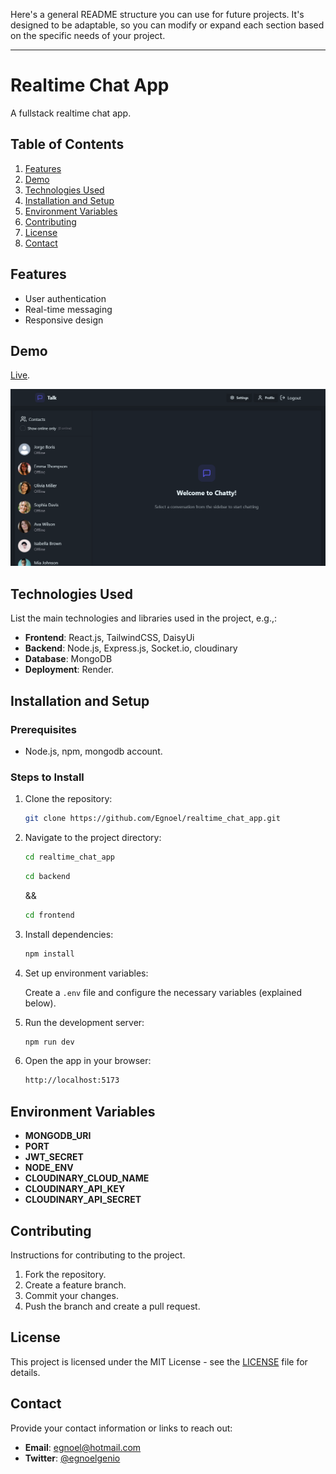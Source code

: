 Here's a general README structure you can use for future projects. It's designed to be adaptable, so you can modify or expand each section based on the specific needs of your project.

---

# Realtime Chat App

A fullstack realtime chat app.

## Table of Contents

1. [Features](#features)
2. [Demo](#demo)
3. [Technologies Used](#technologies-used)
4. [Installation and Setup](#installation-and-setup)
5. [Environment Variables](#environment-variables)
6. [Contributing](#contributing)
7. [License](#license)
8. [Contact](#contact)

## Features

- User authentication
- Real-time messaging
- Responsive design

## Demo

[Live](https://realtime-chat-app-35al.onrender.com).

![Preview](image.png)

## Technologies Used

List the main technologies and libraries used in the project, e.g.,:

- **Frontend**: React.js, TailwindCSS, DaisyUi
- **Backend**: Node.js, Express.js, Socket.io, cloudinary
- **Database**: MongoDB
- **Deployment**: Render.

## Installation and Setup

### Prerequisites

- Node.js, npm, mongodb account.

### Steps to Install

1. Clone the repository:

   ```bash
   git clone https://github.com/Egnoel/realtime_chat_app.git
   ```

2. Navigate to the project directory:

   ```bash
   cd realtime_chat_app
   ```

   ```bash
   cd backend
   ```

   &&

   ```bash
   cd frontend
   ```

3. Install dependencies:

   ```bash
   npm install
   ```

4. Set up environment variables:

   Create a `.env` file and configure the necessary variables (explained below).

5. Run the development server:

   ```bash
   npm run dev
   ```

6. Open the app in your browser:

   ```bash
   http://localhost:5173
   ```

## Environment Variables

- **MONGODB_URI**
- **PORT**
- **JWT_SECRET**
- **NODE_ENV**
- **CLOUDINARY_CLOUD_NAME**
- **CLOUDINARY_API_KEY**
- **CLOUDINARY_API_SECRET**

## Contributing

Instructions for contributing to the project.

1. Fork the repository.
2. Create a feature branch.
3. Commit your changes.
4. Push the branch and create a pull request.

## License

This project is licensed under the MIT License - see the [LICENSE](LICENSE) file for details.

## Contact

Provide your contact information or links to reach out:

- **Email**: egnoel@hotmail.com
- **Twitter**: [@egnoelgenio](https://x.com/egnoelgenio)
